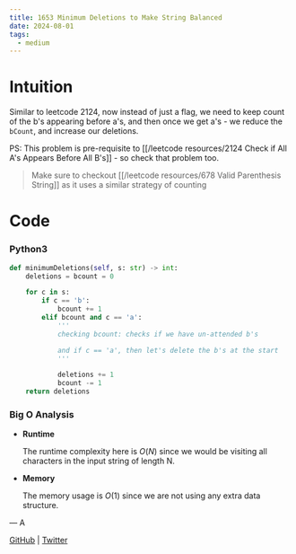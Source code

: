 ```yaml
---
title: 1653 Minimum Deletions to Make String Balanced
date: 2024-08-01
tags:
  - medium
---
```


# Intuition

Similar to leetcode 2124, now instead of just a flag, we need to keep count of the b's appearing before a's, and then once we get a's - we reduce the `bCount`, and increase our deletions.

PS: This problem is pre-requisite to [[/leetcode resources/2124 Check if All A's Appears Before All B's]] - so check that problem too.

> Make sure to checkout [[/leetcode resources/678 Valid Parenthesis String]] as it uses a similar strategy of counting


# Code

### Python3

```python
def minimumDeletions(self, s: str) -> int:
    deletions = bcount = 0

    for c in s:
        if c == 'b':
            bcount += 1
        elif bcount and c == 'a':
            '''
            checking bcount: checks if we have un-attended b's

            and if c == 'a', then let's delete the b's at the start
            '''

            deletions += 1
            bcount -= 1
    return deletions
```

### Big O Analysis

- **Runtime**

  The runtime complexity here is $O(N)$ since we would be visiting all characters in the input string of length N.

- **Memory**

  The memory usage is $O(1)$ since we are not using any extra data structure.

— A

[GitHub](https://github.com/AtharvaKamble) | [Twitter](https://twitter.com/AtharvaKamble07)
